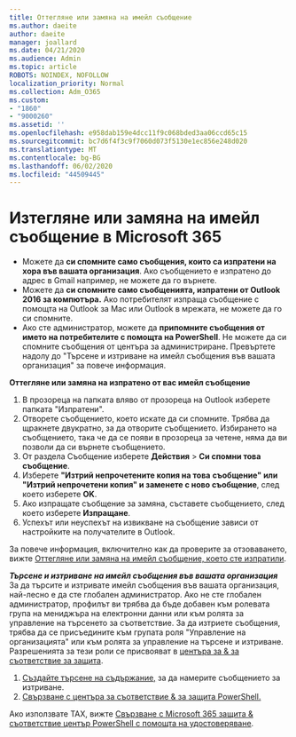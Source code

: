 ```yaml
---
title: Оттегляне или замяна на имейл съобщение
ms.author: daeite
author: daeite
manager: joallard
ms.date: 04/21/2020
ms.audience: Admin
ms.topic: article
ROBOTS: NOINDEX, NOFOLLOW
localization_priority: Normal
ms.collection: Adm_O365
ms.custom:
- "1860"
- "9000260"
ms.assetid: ''
ms.openlocfilehash: e958dab159e4dcc11f9c068bded3aa06ccd65c15
ms.sourcegitcommit: bc7d6f4f3c9f7060d073f5130e1ec856e248d020
ms.translationtype: MT
ms.contentlocale: bg-BG
ms.lasthandoff: 06/02/2020
ms.locfileid: "44509445"
---
```

# <a name="recall-or-replace-an-email-message-in-microsoft-365"></a>Изтегляне или замяна на имейл съобщение в Microsoft 365

- Можете да **си спомните само съобщения, които са изпратени на хора във вашата организация**. Ако съобщението е изпратено до адрес в Gmail например, не можете да го върнете.
- Можете да **си спомните само съобщенията, изпратени от Outlook 2016 за компютъра.** Ако потребителят изпраща съобщение с помощта на Outlook за Mac или Outlook в мрежата, не можете да го си спомните.
- Ако сте администратор, можете да **припомните съобщения от името на потребителите с помощта на PowerShell**. Не можете да си спомните съобщения от центъра за администриране. Превъртете надолу до "Търсене и изтриване на имейл съобщения във вашата организация" за повече информация.

**Оттегляне или замяна на изпратено от вас имейл съобщение**

1. В прозореца на папката вляво от прозореца на Outlook изберете папката "Изпратени".
2. Отворете съобщението, което искате да си спомните. Трябва да щракнете двукратно, за да отворите съобщението. Избирането на съобщението, така че да се появи в прозореца за четене, няма да ви позволи да си върнете съобщението.
3. От раздела Съобщение изберете **Действия**  >  **Си спомни това съобщение**.
4. Изберете **"Изтрий непрочетените копия на това** **съобщение" или "Изтрий непрочетени копия" и заменете с ново съобщение**, след което изберете **OK**.
5. Ако изпращате съобщение за замяна, съставете съобщението, след което изберете **Изпращане**.
6. Успехът или неуспехът на извикване на съобщение зависи от настройките на получателите в Outlook.

За повече информация, включително как да проверите за отзоваването, вижте [Оттегляне или замяна на имейл съобщение, което сте изпратили](https://support.office.com/article/35027f88-d655-4554-b4f8-6c0729a723a0).

***Търсене и изтриване на имейл съобщения във вашата организация*** За да търсите и изтривате имейл съобщения във вашата организация, най-лесно е да сте глобален администратор. Ако не сте глобален администратор, профилът ви трябва да бъде добавен към ролевата група на мениджъра на електронни данни или към ролята за управление на търсенето за съответствие. За да изтриете съобщения, трябва да се присъедините към групата роля "Управление на организацията" или към ролята за управление на търсене и изтриване. Разрешенията за тези роли се присвояват в [центъра за & за съответствие за защита](https://protection.office.com/).

1. [Създайте търсене на съдържание,](https://docs.microsoft.com/microsoft-365/compliance/content-search) за да намерите съобщението за изтриване.
2. [Свързване с центъра за съответствие & за защита PowerShell.](https://docs.microsoft.com/powershell/exchange/office-365-scc/connect-to-scc-powershell/connect-to-scc-powershell?view=exchange-ps) 

Ако използвате ТАХ, вижте [Свързване с Microsoft 365 защита & съответствие център PowerShell с помощта на удостоверяване](https://docs.microsoft.com/powershell/exchange/office-365-scc/connect-to-scc-powershell/mfa-connect-to-scc-powershell?view=exchange-ps). 
